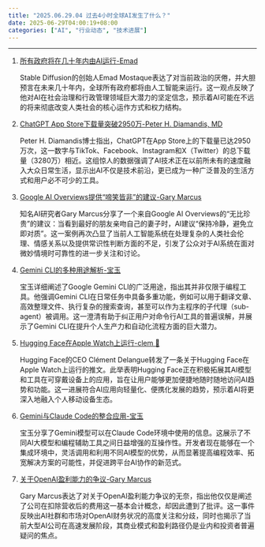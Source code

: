 ```yaml
---
title: "2025.06.29.04 过去4小时全球AI发生了什么？"
date: 2025-06-29T04:00:19+08:00
categories: ["AI", "行业动态", "技术进展"]
---
```


---

1.  [所有政府将在几十年内由AI运行-Emad](https://x.com/EMostaque/status/1939040187775955429)

    Stable Diffusion的创始人Emad Mostaque表达了对当前政治的厌倦，并大胆预言在未来几十年内，全球所有政府都将由人工智能来运行。这一观点反映了他对AI在社会治理和行政管理领域巨大潜力的坚定信念，预示着AI可能在不远的将来彻底改变人类社会的核心运作方式和权力结构。

2.  [ChatGPT App Store下载量突破2950万-Peter H. Diamandis, MD](https://x.com/PeterDiamandis/status/1939006337137971410)

    Peter H. Diamandis博士指出，ChatGPT在App Store上的下载量已达2950万次，这一数字与TikTok、Facebook、Instagram和X（Twitter）的总下载量（3280万）相近。这组惊人的数据强调了AI技术正在以前所未有的速度融入大众日常生活，显示出AI不仅是技术前沿，更已成为一种广泛普及的生活方式和用户必不可少的工具。

3.  [Google AI Overviews提供“啼笑皆非”的建议-Gary Marcus](https://x.com/GaryMarcus/status/193900666145437338)

    知名AI研究者Gary Marcus分享了一个来自Google AI Overviews的“无比珍贵”的建议：当看到最好的朋友亲吻自己的妻子时，AI建议“保持冷静，避免立即对质”。这一案例再次凸显了当前人工智能系统在处理复杂的人类社会伦理、情感关系以及提供常识性判断方面的不足，引发了公众对于AI系统在面对微妙情境时可靠性的进一步关注和讨论。

4.  [Gemini CLI的多种用途解析-宝玉](https://x.com/dotey/status/1939005230063984795)

    宝玉详细阐述了Google Gemini CLI的广泛用途，指出其并非仅限于编程工具。他强调Gemini CLI在日常任务中具备多重功能，例如可以用于翻译文章、高效整理文件、执行复杂的搜索查询，甚至可以作为主程序的子代理（sub-agent）被调用。这一澄清有助于纠正用户对命令行AI工具的普遍误解，并展示了Gemini CLI在提升个人生产力和自动化流程方面的巨大潜力。

5.  [Hugging Face在Apple Watch上运行-clem 🤗](https://x.com/ClementDelangue/status/1939003789983244487)

    Hugging Face的CEO Clément Delangue转发了一条关于Hugging Face在Apple Watch上运行的推文。此举表明Hugging Face正在积极拓展其AI模型和工具在可穿戴设备上的应用，旨在让用户能够更加便捷地随时随地访问AI趋势和功能。这一进展符合AI应用向轻量化、便携化发展的趋势，预示着AI将更深入地融入个人移动设备生态。

6.  [Gemini与Claude Code的整合应用-宝玉](https://x.com/dotey/status/1939007102934003769)

    宝玉分享了Gemini模型可以在Claude Code环境中使用的信息。这展示了不同AI大模型和编程辅助工具之间日益增强的互操作性。开发者现在能够在一个集成环境中，灵活调用和利用不同AI模型的优势，从而显著提高编程效率、拓宽解决方案的可能性，并促进跨平台AI协作的新范式。

7.  [关于OpenAI盈利能力的争议-Gary Marcus](https://x.com/GaryMarcus/status/1939001743716843684)

    Gary Marcus表达了对关于OpenAI盈利能力争议的无奈，指出他仅仅是阐述了公司在扣除营收后的费用这一基本会计概念，却因此遭到了批评。这一事件反映出AI社群和市场对OpenAI财务状况的高度关注和分歧，同时也揭示了当前大型AI公司在高速发展阶段，其商业模式和盈利路径仍是业内和投资者普遍疑问的焦点。